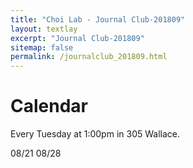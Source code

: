 ```yaml
---
title: "Choi Lab - Journal Club-201809"
layout: textlay
excerpt: "Journal Club-201809"
sitemap: false
permalink: /journalclub_201809.html
---
```


# Calendar

Every Tuesday at 1:00pm in 305 Wallace.

08/21
08/28

